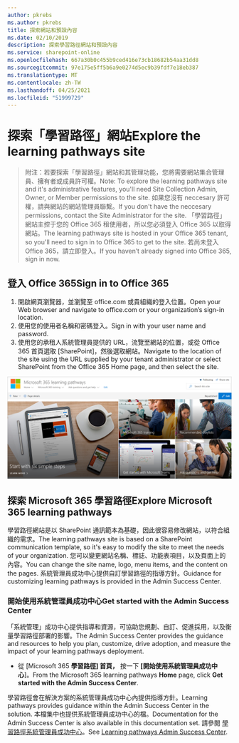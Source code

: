 ```yaml
---
author: pkrebs
ms.author: pkrebs
title: 探索網站和預設內容
ms.date: 02/10/2019
description: 探索學習路徑網站和預設內容
ms.service: sharepoint-online
ms.openlocfilehash: 667a30b0c455b9ced416e73cb18682b54aa31dd8
ms.sourcegitcommit: 97e175e5ff5b6a9e0274d5ec9b39fdf7e18eb387
ms.translationtype: MT
ms.contentlocale: zh-TW
ms.lasthandoff: 04/25/2021
ms.locfileid: "51999729"
---
```

# <a name="explore-the-learning-pathways-site"></a><span data-ttu-id="99256-103">探索「學習路徑」網站</span><span class="sxs-lookup"><span data-stu-id="99256-103">Explore the learning pathways site</span></span>

> <span data-ttu-id="99256-104">附注：若要探索「學習路徑」網站和其管理功能，您將需要網站集合管理員、擁有者或成員許可權。</span><span class="sxs-lookup"><span data-stu-id="99256-104">Note: To explore the learning pathways site and it's administrative features, you'll need Site Collection Admin, Owner, or Member permissions to the site.</span></span> <span data-ttu-id="99256-105">如果您沒有 neccesary 許可權，請與網站的網站管理員聯繫。</span><span class="sxs-lookup"><span data-stu-id="99256-105">If you don't have the neccesary permissions, contact the Site Administrator for the site.</span></span> <span data-ttu-id="99256-106">「學習路徑」網站主控于您的 Office 365 租使用者，所以您必須登入 Office 365 以取得網站。</span><span class="sxs-lookup"><span data-stu-id="99256-106">The learning pathways site is hosted in your Office 365 tenant, so you'll need to sign in to Office 365 to get to the site.</span></span> <span data-ttu-id="99256-107">若尚未登入 Office 365，請立即登入。</span><span class="sxs-lookup"><span data-stu-id="99256-107">If you haven’t already signed into Office 365, sign in now.</span></span> 

## <a name="sign-in-to-office-365"></a><span data-ttu-id="99256-108">登入 Office 365</span><span class="sxs-lookup"><span data-stu-id="99256-108">Sign in to Office 365</span></span> 

1.  <span data-ttu-id="99256-109">開啟網頁瀏覽器，並瀏覽至 office.com 或貴組織的登入位置。</span><span class="sxs-lookup"><span data-stu-id="99256-109">Open your Web browser and navigate to office.com or your organization’s sign-in location.</span></span> 
2.  <span data-ttu-id="99256-110">使用您的使用者名稱和密碼登入。</span><span class="sxs-lookup"><span data-stu-id="99256-110">Sign in with your user name and password.</span></span>
3.  <span data-ttu-id="99256-111">使用您的承租人系統管理員提供的 URL，流覽至網站的位置，或從 Office 365 首頁選取 [SharePoint]，然後選取網站。</span><span class="sxs-lookup"><span data-stu-id="99256-111">Navigate to the location of the site using the URL supplied by your tenant administrator or select SharePoint from the Office 365 Home page, and then select the site.</span></span> 

![cg-exploresite.png](media/cg-introducing.png)

## <a name="explore-microsoft-365-learning-pathways"></a><span data-ttu-id="99256-113">探索 Microsoft 365 學習路徑</span><span class="sxs-lookup"><span data-stu-id="99256-113">Explore Microsoft 365 learning pathways</span></span>

<span data-ttu-id="99256-114">學習路徑網站是以 SharePoint 通訊範本為基礎，因此很容易修改網站，以符合組織的需求。</span><span class="sxs-lookup"><span data-stu-id="99256-114">The learning pathways site is based on a SharePoint communication template, so it's easy to modify the site to meet the needs of your organization.</span></span> <span data-ttu-id="99256-115">您可以變更網站名稱、標誌、功能表項目，以及頁面上的內容。</span><span class="sxs-lookup"><span data-stu-id="99256-115">You can change the site name, logo, menu items, and the content on the pages.</span></span> <span data-ttu-id="99256-116">系統管理員成功中心提供自訂學習路徑的指導方針。</span><span class="sxs-lookup"><span data-stu-id="99256-116">Guidance for customizing learning pathways is provided in the Admin Success Center.</span></span> 

### <a name="get-started-with-the-admin-success-center"></a><span data-ttu-id="99256-117">開始使用系統管理員成功中心</span><span class="sxs-lookup"><span data-stu-id="99256-117">Get started with the Admin Success Center</span></span>

<span data-ttu-id="99256-118">「系統管理」成功中心提供指導和資源，可協助您規劃、自訂、促進採用，以及衡量學習路徑部署的影響。</span><span class="sxs-lookup"><span data-stu-id="99256-118">The Admin Success Center provides the guidance and resources to help you plan, customize, drive adoption, and measure the impact of your learning pathways deployment.</span></span> 

- <span data-ttu-id="99256-119">從 [Microsoft 365 **學習路徑] 首頁，** 按一下 **[開始使用系統管理員成功中心**]。</span><span class="sxs-lookup"><span data-stu-id="99256-119">From the Microsoft 365 learning pathways **Home** page, click **Get started with the Admin Success Center**.</span></span>

<span data-ttu-id="99256-120">學習路徑會在解決方案的系統管理員成功中心內提供指導方針。</span><span class="sxs-lookup"><span data-stu-id="99256-120">Learning pathways provides guidance within the Admin Success Center in the solution.</span></span> <span data-ttu-id="99256-121">本檔集中也提供系統管理員成功中心的檔。</span><span class="sxs-lookup"><span data-stu-id="99256-121">Documentation for the Admin Success Center is also available in this documentation set.</span></span> <span data-ttu-id="99256-122">請參閱 [學習路徑系統管理員成功中心](custom_successcenter.md)。</span><span class="sxs-lookup"><span data-stu-id="99256-122">See [Learning pathways Admin Success Center](custom_successcenter.md).</span></span>